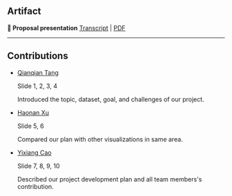 ## Artifact

__🍿  Proposal presentation__ [Transcript](presentations/proposal/TRANSCRIPT.md) | [PDF](presentations/proposal/presentation.pdf)

---

## Contributions

- [Qianqian Tang](mailto:tangq@usc.edu) 
  
  Slide 1, 2, 3, 4
  
  Introduced the topic, dataset, goal, and challenges of our project.
- [Haonan Xu](mailto:haonanxu@usc.edu)
  
  Slide 5, 6
  
  Compared our plan with other visualizations in same area.
- [Yixiang Cao](mailto:yixiangc@usc.edu) 
  
  Slide 7, 8, 9, 10
  
  Described our project development plan and all team members's contribution.